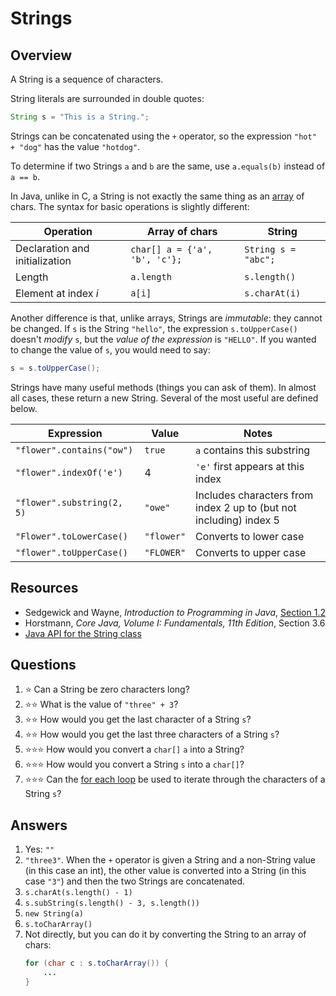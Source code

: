 # Strings
## Overview

A String is a sequence of characters.

String literals are surrounded in double quotes:
```java
String s = "This is a String.";
```

Strings can be concatenated using the `+` operator, so the expression `"hot" + "dog"` has the value `"hotdog"`.

To determine if two Strings `a` and `b` are the same, use `a.equals(b)` instead of `a == b`.

In Java, unlike in C, a String is not exactly the same thing as an [array](arrays.md) of chars. The syntax for basic operations is slightly different:

Operation | Array of chars | String
--- | --- | ---
Declaration and initialization | `char[] a = {'a', 'b', 'c'};` | `String s = "abc";`
Length | `a.length`|`s.length()`
Element at index *i* | `a[i]` | `s.charAt(i)`

Another difference is that, unlike arrays, Strings are *immutable*: they cannot be changed. If `s` is the String `"hello"`, the expression `s.toUpperCase()` doesn't *modify* `s`, but the *value of the expression* is `"HELLO"`. If you wanted to change the value of `s`, you would need to say:
```java
s = s.toUpperCase();
```

Strings have many useful methods (things you can ask of them). In almost all cases, these return a new String. Several of the most useful are defined below.

Expression | Value | Notes
---|---|---
`"flower".contains("ow")`|`true`|`a` contains this substring
`"flower".indexOf('e')`|4|`'e'` first appears at this index
`"flower".substring(2, 5)`|`"owe"`|Includes characters from index 2 up to (but not including) index 5
`"Flower".toLowerCase()`|`"flower"`|Converts to lower case
`"flower".toUpperCase()`|`"FLOWER"`|Converts to upper case

## Resources
- Sedgewick and Wayne, *Introduction to Programming in Java*, [Section 1.2](https://introcs.cs.princeton.edu/java/12types/)
- Horstmann, *Core Java, Volume I: Fundamentals, 11th Edition*, Section 3.6
- [Java API for the String class](https://docs.oracle.com/en/java/javase/11/docs/api/java.base/java/lang/String.html)

## Questions
1. :star: Can a String be zero characters long?
1. :star::star: What is the value of `"three" + 3`?
1. :star::star: How would you get the last character of a String `s`?
1. :star::star: How would you get the last three characters of a String `s`?
1. :star::star::star: How would you convert a `char[]` `a` into a String?
1. :star::star::star: How would you convert a String `s` into a `char[]`?
1. :star::star::star: Can the [for each loop](../control_structures/loops.md#for_each_loops) be used to iterate through the characters of a String `s`?

## Answers
1. Yes: `""`
1. `"three3"`. When the `+` operator is given a String and a non-String value (in this case an int), the other value is converted into a String (in this case `"3"`) and then the two Strings are concatenated.
1. `s.charAt(s.length() - 1)`
1. `s.subString(s.length() - 3, s.length())`
1. `new String(a)`
1. `s.toCharArray()`
1. Not directly, but you can do it by converting the String to an array of chars:
    ```java
    for (char c : s.toCharArray()) {
        ...
    }
